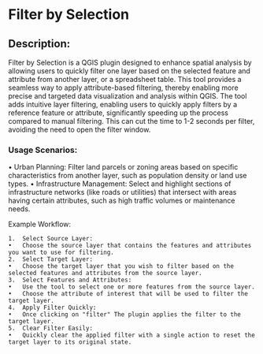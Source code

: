 # Filter by Selection

## Description:

Filter by Selection is a QGIS plugin designed to enhance spatial analysis by allowing users to quickly filter one layer based on the selected feature and attribute from another layer, or a spreadsheet table. This tool provides a seamless way to apply attribute-based filtering, thereby enabling more precise and targeted data visualization and analysis within QGIS. The tool adds intuitive layer filtering, enabling users to quickly apply filters by a reference feature or attribute, significantly speeding up the process compared to manual filtering. This can cut the time to 1-2 seconds per filter, avoiding the need to open the filter window.

### Usage Scenarios:

• Urban Planning:
Filter land parcels or zoning areas based on specific characteristics from another layer, such as population density or land use types.
• Infrastructure Management:
Select and highlight sections of infrastructure networks (like roads or utilities) that intersect with areas having certain attributes, such as high traffic volumes or maintenance needs.

Example Workflow:

    1.	Select Source Layer:
    •	Choose the source layer that contains the features and attributes you want to use for filtering.
    2.	Select Target Layer:
    •	Choose the target layer that you wish to filter based on the selected features and attributes from the source layer.
    3.	Select Features and Attributes:
    •	Use the tool to select one or more features from the source layer.
    •	Choose the attribute of interest that will be used to filter the target layer.
    4.	Apply Filter Quickly:
    •	Once clicking on "filter" The plugin applies the filter to the target layer.
    5.	Clear Filter Easily:
    •	Quickly clear the applied filter with a single action to reset the target layer to its original state.
